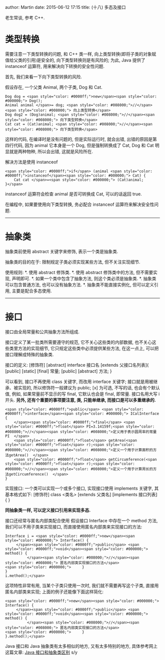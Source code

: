 author: Martin
date: 2015-06-12 17:15
title: (十八) 多态及接口

老生常谈, 参考 C++.


# 类型转换


需要注意一下类型转换的问题, 和 C++ 类一样, 向上类型转换(即将子类的对象赋值给父类的引用)是安全的, 向下类型转换则是有风险的;
为此, Java 提供了 instanceof 运算符, 用来解决向下转换的安全性问题.

首先, 我们来看一下向下类型转换的风险.

假设存在, 一个父类 Animal, 两个子类, Dog 和 Cat.





    Dog dog = <span style="color: #0000ff;">new</span><span style="color: #000000;"> Dog();
    Animal animal </span>= dog; <span style="color: #008000;">//</span><span style="color: #008000;"> 向上类型转换</span>
    Dog dog2 = (Dog)animal; <span style="color: #008000;">//</span><span style="color: #008000;"> 向下类型转换</span>
    Cat cat = (Cat)animal; <span style="color: #008000;">//</span><span style="color: #008000;"> 向下类型转换</span>





这样的代码, 在编译时是没有问题的, 但是实际运行时, 就会出错, 出错的原因是第四行代码, 因为 animal 它本身是一个 Dog, 但是强制转换成了 Cat, Dog 和 Cat 明显就是两种物种, 所以会出错, 这就是风险所在.

解决方法是使用 instanceof





    <span style="color: #0000ff;">if</span> (animal <span style="color: #0000ff;">instanceof</span><span style="color: #000000;"> Cat) {
        Cat cat </span>=<span style="color: #000000;"> (Cat)animal;
    }</span>





instanceof 运算符会检查 animal 是否可转换成 Cat, 可以的话返回 true.

在编程中, 如果要使用向下类型转换, 务必配合 instanceof 运算符来解决安全性问题.



* * *





# 抽象类


抽象类前使用 abstract 关键字来修饰, 表示一个类是抽象类.

抽象类的目的在于: 限制规定子类必须实现某些方法, 但不关注实现细节.

使用规则:
*. 使用 abstract 修饰类.
*. 使用 abstract 修饰类中的方法, 但不需要实现, 声明即可.
*. 如果一个类中包含了抽象方法, 则这个类必须是抽象类.
*. 抽象类可以包含普通方法, 也可以没有抽象方法.
*. 抽象类不能直接实例化, 但可以定义引用, 主要是配合多态使用.



* * *





# 接口


接口由全局常量和公共抽象方法所组成.

接口定义了某一批类所需要遵守的规范, 它不关心这些类的内部数据, 也不关心这些类里方法的实现细节, 它只规定这些类中必须提供某些方法, 在这一点上, 可以把接口理解成特殊的抽象类.

接口的定义:
[修饰符] [abstract] interface 接口名 [extends 父接口名列表]{
[public] [static] [final] 常量;
[public] [abstract] 方法;
}

可以看到, 接口不再使用 class 关键字, 而改用 interface 关键字;
接口就是用被继承、被实现的, 所以修饰符一般建议为 public;
[x] 为可选, 不写的话, 也会有个默认值, 例如, 如果常量前不显示的写 final, 它默认也会是 final, 即常量.
接口名用大写 i 开头.
**另外, 还有个重要的事项要注意, 类, 只能单继承, 而接口是可以多重继承的.**





    <span style="color: #0000ff;">public</span> <span style="color: #0000ff;">interface</span><span style="color: #000000;"> ICalInterface {
        </span><span style="color: #0000ff;">final</span> <span style="color: #0000ff;">float</span> PI=3.14159f;<span style="color: #008000;">//</span><span style="color: #008000;">定义用于表示圆周率的常量PI  </span>
        <span style="color: #0000ff;">float</span> getArea(<span style="color: #0000ff;">float</span> r);<span style="color: #008000;">//</span><span style="color: #008000;">定义一个用于计算面积的方法getArea()  </span>
        <span style="color: #0000ff;">float</span> getCircumference(<span style="color: #0000ff;">float</span> r);<span style="color: #008000;">//</span><span style="color: #008000;">定义一个用于计算周长的方法getCircumference()  </span>
    }





实现接口:
一个类可以实现一个或多个接口, 实现接口使用 implements 关键字, 其基本格式如下:
[修饰符] class <类名> [extends 父类名] [implements 接口列表] {
}

**同抽象类一样, 可以定义接口引用来实现多态.**

接口还经常与匿名内部类配合使用
假设接口 Interface 中存在一个 method 方法, 我们可以不用子类来实现接口, 而直接使用匿名内部类来实现接口的方法:





    Interface i = <span style="color: #0000ff;">new</span><span style="color: #000000;"> Interface() {
         </span><span style="color: #0000ff;">public</span> <span style="color: #0000ff;">void</span><span style="color: #000000;"> method() {
              </span><span style="color: #008000;">//</span><span style="color: #008000;"> 匿名内部类实现接口的方法</span>
    <span style="color: #000000;">     }
    }
    i.method();</span>





这项特性非常有用, 当某个子类只使用一次时, 我们就不需要再写这个子类, 直接用匿名内部类来实现;
上面的例子还能像下面这样简化:





    <span style="color: #0000ff;">new</span><span style="color: #000000;"> Interface() {
         </span><span style="color: #0000ff;">public</span> <span style="color: #0000ff;">void</span><span style="color: #000000;"> method() {
              </span><span style="color: #008000;">//</span><span style="color: #008000;"> 匿名内部类实现接口的方法</span>
    <span style="color: #000000;">     }
    }.method();</span>







Java 接口和 Java 抽象类有太多相似的地方, 又有太多特别的地方, 具体参考网上这篇文章: [Java 接口和抽象类区别](http://blog.csdn.net/xw13106209/article/details/6923556)
s/y
